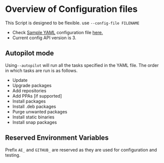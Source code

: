 # Overview of Configuration files

This Script is designed to be flexible. use `--config-file FILENAME`

- Check [Sample YAML](/yaml) configuration file [here.](/yaml)
- Current config API version is 3.

## Autopilot mode

Using`--autopilot` will run all the tasks specified in the YAML file. The order in which tasks are run is as follows.

- Update
- Upgrade packages
- Add repositories
- Add PPAs [if supported]
- Install packages
- Install .deb packages
- Purge unwanted packages
- Install static binaries
- Install snap packages

## Reserved Environment Variables

Prefix `AE_` and `GITHUB_` are reserved as they are used for configuration and testing.
